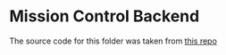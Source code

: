 # Mission Control Backend

The source code for this folder was taken from [this repo](https://github.com/sumukshashidhar/missioncontrol-backend)
